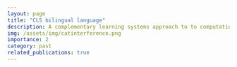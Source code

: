```yaml
---
layout: page
title: "CLS bilingual language"
description: A complementary learning systems approach to to computational modelling of bilingual language learning
img: /assets/img/catinterference.png
importance: 2
category: past
related_publications: true
---
```

